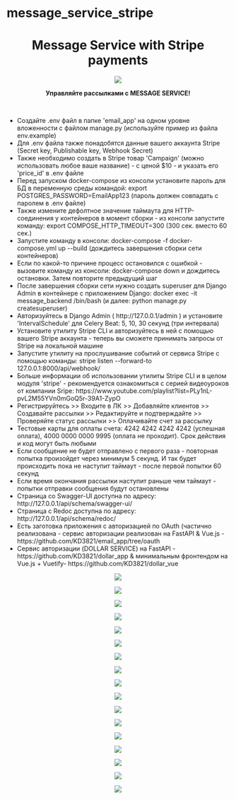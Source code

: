 # message_service_stripe

<h1 align="center">Message Service with Stripe payments</h1>
<p align="center"><img src="https://img.shields.io/badge/made_by-KD3821-darkviolet"></p>

<p align="center"><b>Управляйте рассылками с MESSAGE SERVICE!</b></p><br>
<ul>
<li>
Создайте .env файл в папке 'email_app' на одном уровне вложенности с файлом manage.py (используйте пример из файла env.example)</li>
<li>
Для .env файла также понадобятся данные вашего аккаунта Stripe (Secret key, Publishable key, Webhook Secret)</li>
<li>
Также необходимо создать в Stripe товар 'Campaign' (можно использовать любое ваше название) - с ценой $10 - и указать его 'price_id' в .env файле</li>
<li>
Перед запуском docker-compose из консоли установите пароль для БД в переменную среды командой: export POSTGRES_PASSWORD=EmailApp123 (пароль должен совпадать с паролем в .env файле)</li>
<li>
Также измените дефолтное значение таймаута для HTTP-соединения у контейнеров в момент сборки - из консоли запустите команду: export COMPOSE_HTTP_TIMEOUT=300 (300 сек. вместо 60 сек.)</li>
<li>
Запустите команду в консоли: docker-compose -f docker-compose.yml up --build (дождитесь завершения сборки сети контейнеров)</li>
<li>
Если по какой-то причине процесс остановился с ошибкой - вызовите команду из консоли: docker-compose down и дождитесь остановки. Затем повторите предыдущий шаг</li>
<li>
После завершения сборки сети нужно создать superuser для Django Admin в контейнере с приложением Django: docker exec -it message_backend /bin/bash (и далее: python manage.py createsuperuser)</li>
<li>
Авторизуйтесь в Django Admin ( http://127.0.0.1/admin ) и установите 'IntervalSchedule' для Celery Beat: 5, 10, 30 секунд (три интервала)</li>
<li>
Установите утилиту Stripe CLI и авторизуйтесь в ней с помощью вашего Stripe аккаунта - теперь вы сможете принимать запросы от Stripe на локальной машине</li>
<li>
Запустите утилиту на прослушивание событий от сервиса Stripe с помощью команды: stripe listen --forward-to 127.0.0.1:8000/api/webhook/</li>
<li>
Больше информации об использовании утилиты Stripe CLI и в целом модуля 'stripe' - рекомендуется ознакомиться с серией видеоуроков от компании Sripe: https://www.youtube.com/playlist?list=PLy1nL-pvL2M55YVn0mGoQ5r-39A1-ZypO </li>
<li>
Регистрируйтесь >> Входите в ЛК >> Добавляйте клиентов >> Создавайте рассылки >> Редактируйте и подтверждайте >> Проверяйте статус рассылки >> Оплачивайте счет за рассылку</li>
<li>
Тестовые карты для оплаты счета: 4242 4242 4242 4242 (успешная оплата), 4000 0000 0000 9995 (оплата не проходит). Срок действия и код могут быть любыми</li>
<li>
Если сообщение не будет отправлено с первого раза - повторная попытка произойдет через минимум 5 секунд. И так будет происходить пока не наступит таймаут - после первой попытки 60 секунд</li>
<li>
Если время окончания рассылки наступит раньше чем таймаут - попытки отправки сообщения будут остановлены</li>
<li>
Страница со Swagger-UI доступна по адресу: http://127.0.0.1/api/schema/swagger-ui/</li>
<li>
Страница с Redoc доступна по адресу: http://127.0.0.1/api/schema/redoc/</li>
<li>
Есть заготовка приложения с авторизацией по OAuth (частично реализована - сервис авторизации реализован на FastAPI & Vue.js - https://github.com/KD3821/email_app/tree/oauth</li>
<li>
Сервис авторизации (DOLLAR SERVICE) на FastAPI - https://github.com/KD3821/dollar_app & минимальным фронтендом на Vue.js + Vuetify- https://github.com/KD3821/dollar_vue</li></ul>


<p align="center"><img src="https://github.com/kd3821/message_service_stripe/blob/main/img/stripe_api_keys.png?raw=true"></p>

<p align="center"><img src="https://github.com/kd3821/message_service_stripe/blob/main/img/stripe_price_id.png?raw=true"></p>

<p align="center"><img src="https://github.com/kd3821/message_service_stripe/blob/main/img/edit_customer.png?raw=true"></p>

<p align="center"><img src="https://github.com/kd3821/message_service_stripe/blob/main/img/customer_list.png?raw=true"></p>

<p align="center"><img src="https://github.com/kd3821/message_service_stripe/blob/main/img/add_campaign.png?raw=true"></p>

<p align="center"><img src="https://github.com/kd3821/message_service_stripe/blob/main/img/confirm_start.png?raw=true"></p>

<p align="center"><img src="https://github.com/kd3821/message_service_stripe/blob/main/img/campaign_list.png?raw=true"></p>

<p align="center"><img src="https://github.com/kd3821/message_service_stripe/blob/main/img/email_service.png?raw=true"></p>

<p align="center"><img src="https://github.com/kd3821/message_service_stripe/blob/main/img/email_service_done.png?raw=true"></p>

<p align="center"><img src="https://github.com/kd3821/message_service_stripe/blob/main/img/pay_invoice.png?raw=true"></p>

<p align="center"><img src="https://github.com/kd3821/message_service_stripe/blob/main/img/stripe_checkout.png?raw=true"></p>

<p align="center"><img src="https://github.com/kd3821/message_service_stripe/blob/main/img/invoice_paid.png?raw=true"></p>

<p align="center"><img src="https://github.com/kd3821/message_service_stripe/blob/main/img/invoice_status.png?raw=true"></p>

<p align="center"><img src="https://github.com/kd3821/message_service_stripe/blob/main/img/stripe_cli_webhook.png?raw=true"></p>

<p align="center"><img src="https://github.com/kd3821/message_service_stripe/blob/main/img/schema_swagger_ui.png?raw=true"></p>

<p align="center"><img src="https://github.com/kd3821/message_service_stripe/blob/main/img/celery_beat_intervals.png?raw=true"></p>

<p align="center"><img src="https://github.com/kd3821/message_service_stripe/blob/main/img/oauth_service.png?raw=true"></p>
